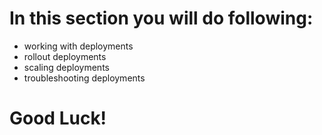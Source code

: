 # In this section you will do following:

- working with deployments
- rollout deployments
- scaling deployments
- troubleshooting deployments

# Good Luck!
